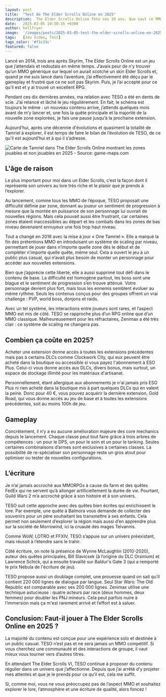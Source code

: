 ```yaml
---
layout: post
title:  "Test de The Elder Scrolls Online en 2025"
description:  The Elder Scrolls Online fête ses 10 ans. Que vaut ce MMORPG en 2025?
date:   2025-03-05 19:30:35 +0300
author: hellfryer
image:  '/images/posts/2025-03-05-test-the-elder-scrolls-online-en-2025/cover.webp'
tags:   [Jeu Vidéo, Test]
tags_color: '#f1c33c'
featured: false
---
```


Lancé en 2014, trois ans après Skyrim, The Elder Scrolls Online est un jeu que j’attendais et redoutais en même temps. J’avais peur de n’y trouver qu’un MMO générique sur lequel on aurait scotché un skin Elder Scrolls et, quand je me suis lancé dans l’aventure, j’ai effectivement été déçu par le gameplay et frustré que ce ne soit pas Skyrim. Puis, je l’ai accepté pour ce qu’il est et y ai trouvé un excellent RPG.

Pendant ces dix dernières années, ma relation avec TESO a été en dents de scie. J’ai relancé et lâché le jeu régulièrement. En fait, le schéma est toujours le même : un nouveau contenu arrive, j’attends quelques mois avant de m’y lancer et, une fois la quête principale et la majorité de la nouvelle zone explorées, je fais une pause jusqu’à la prochaine extension.

Aujourd’hui, après une décennie d'évolutions et quasiment la totalité de Tamriel à explorer, il est temps de faire le bilan de l’évolution de TESO, de ce qu’il est aujourd’hui et à qui il s’adresse.

![Carte de Tamriel dans The Elder Scrolls Online montrant les zones jouables et non jouables en 2025 - Source: game-maps.com]({{site.baseurl}}/images/posts/2025-03-05-test-the-elder-scrolls-online-en-2025/carte-elder-scrolls-online-tamriel-zones-jouables-2025.webp)

## L'âge de raison

Le plus important pour moi dans un Elder Scrolls, c’est la façon dont il représente son univers au lore très riche et le plaisir que je prends à l’explorer.

Au lancement, comme tous les MMO de l’époque, TESO proposait une difficulté définie par zone, donnant au joueur un sentiment de progression à mesure que la montée en puissance de son personnage lui ouvrait de nouvelles régions. Mais cela pouvait aussi être frustrant, car certaines zones étaient inaccessibles au départ et les combats dans les zones de bas niveau devenaient ennuyeux une fois trop haut niveau.

Tout a changé en 2016 avec la mise à jour « One Tamriel ». Elle a marqué la fin des prétentions MMO en introduisant un système de scaling par niveau, permettant de jouer dans n’importe quelle zone dès le début et de compléter n’importe quelle quête, même seul. Cela a ouvert le jeu à un public plus casual, qui n’avait plus besoin de monter un personnage pour accéder aux nouvelles extensions.

Bien que j’apprécie cette liberté, elle a aussi supprimé tout défi dans le contenu de base. La difficulté est homogène partout, les boss sont une blague et le sentiment de progression s’en trouve atténué. Votre personnage devient plus fort, mais tous les ennemis semblent évoluer au même rythme. Seuls les contenus conçus pour des groupes offrent un vrai challenge : PVP, world boss, donjons et raids.

Avec un tel système, les interactions entre joueurs sont rares, et l’aspect MMO est mis de côté. TESO se rapproche plus d’un RPG online que d’un MMO classique. Malheureusement pour les réfractaires, Zenimax a été très clair : ce système de scaling ne changera pas.

## Combien ça coûte en 2025?

Acheter une extension donne accès à toutes les extensions précédentes mais pas à certains DLCs comme Clockwork City, qui eux peuvent être acheté dans la boutique ou accessible si vous payez l'abonnement à ESO Plus. Celui-ci vous donne accès aux DLCs, divers bonus, mais surtout, un espace de stockage illimité pour les matériaux d'artisanat.

Personnellement, étant allergique aux abonnements je n'ai jamais pris ESO Plus ni rien acheté dans la boutique mis à part quelques DLCs qui en valent la peine. Donc pour 40 €, vous pouvez acquérir la dernière extension, Gold Road, qui vous donne accès au jeu de base et à toutes les extensions précédentes, soit au moins 100h de jeu.

## Gameplay

Concrètement, il n’y a eu aucune amélioration majeure des core mechanics depuis le lancement. Chaque classe peut tout faire grâce à trois arbres de compétences : un pour le DPS, un pour le soin et un pour le tanking. Seules certaines combinaisons d’armes sont exclusives à certaines classes. La possibilité de re-spécialiser son personnage reste un gros atout pour optimiser ou tester de nouvelles configurations.

## L’écriture

Je n’ai jamais accroché aux MMORPGs à cause du farm et des quêtes FedEx qui ne servent qu’à allonger artificiellement la durée de vie. Pourtant, Guild Wars 2 m’a accroché grâce à son histoire et à son univers.

TESO suit cette approche avec des quêtes bien écrites qui enrichissent le lore. Par exemple, une quête à Balmora vous demande de collecter des souvenirs pour un père souhaitant les transmettre à ses enfants. Cela permet non seulement d’explorer la région mais aussi d’en apprendre plus sur la société de Morrowind, ici la cruauté des mages Telvannis.

Comme WoW, LOTRO et FFXIV, TESO s’appuie sur un univers préexistant, mais réussit à l’étendre sans le trahir.

Côté écriture, on note la présence de Wynne McLaughlin (2010-2020), auteur des quêtes principales, Bill Slavicsek (à l’origine du DLC Orsinium) et Lawrence Schick, qui a ensuite travaillé sur Baldur's Gate 3 (qui a remporté le prix Nebula de l'écriture de jeu).

TESO propose aussi un doublage complet, une prouesse quand on sait qu’il contient 220 000 lignes de dialogue par langue. Seul Star Wars: The Old Republic est comparable avec ses 200 000 lignes. Zenimax utilise une technique astucieuse : quatre acteurs par race (deux hommes, deux femmes) pour doubler les PNJ mineurs. Cela peut parfois nuire à l’immersion mais ça m'est rarement arrivé et l’effort est à saluer.

## Conclusion: Faut-il jouer à The Elder Scrolls Online en 2025 ?

La majorité du contenu est conçue pour une expérience solo et destinée à un public casual. TESO n’est pas et ne sera jamais un MMO compétitif. Si vous cherchez une communauté et des interactions de groupe, il vaut mieux vous tourner vers d’autres titres.

En attendant The Elder Scrolls VI, TESO continue à proposer du contenu régulier dans un univers que j’affectionne. Depuis que j’ai arrêté d’y projeter mes attentes et que je le prends pour ce qu’il est, cela me suffit.

Si, comme moi, vous ne vous préoccupez pas de l’aspect MMO et souhaitez explorer le lore, l’atmosphère et une écriture de qualité, alors foncez !